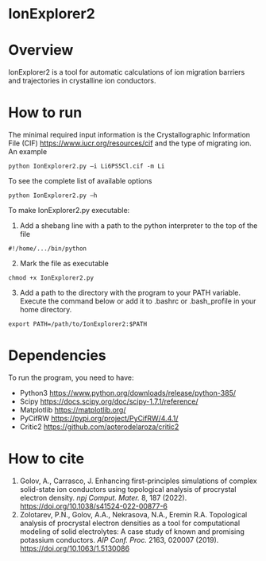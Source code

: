 # IonExplorer2
# Overview
IonExplorer2 is a tool for automatic calculations of ion migration barriers and trajectories in crystalline ion conductors.
# How to run
The minimal required input information is the Crystallographic Information File (CIF) https://www.iucr.org/resources/cif and the type of migrating ion. An example
```
python IonExplorer2.py –i Li6PS5Cl.cif -m Li
```
To see the complete list of available options
```
python IonExplorer2.py –h
```
To make IonExplorer2.py executable:

1. Add a shebang line with a path to the python interpreter to the top of the file
```
#!/home/.../bin/python
```
2. Mark the file as executable
```
chmod +x IonExplorer2.py
```
3. Add a path to the directory with the program to your PATH variable. Execute the command below or add it to .bashrc or .bash_profile in your home directory.
```
export PATH=/path/to/IonExplorer2:$PATH
```
# Dependencies
To run the program, you need to have:
-	Python3 https://www.python.org/downloads/release/python-385/
-	Scipy https://docs.scipy.org/doc/scipy-1.7.1/reference/
-   Matplotlib https://matplotlib.org/
-	PyCifRW  https://pypi.org/project/PyCifRW/4.4.1/
-	Critic2 https://github.com/aoterodelaroza/critic2
# How to cite
1. Golov, A., Carrasco, J. Enhancing first-principles simulations of complex solid-state ion conductors using topological analysis of procrystal electron density. *npj Comput. Mater.* 8, 187 (2022). https://doi.org/10.1038/s41524-022-00877-6
2. Zolotarev, P.N., Golov, A.A., Nekrasova, N.A., Eremin R.A. Topological analysis of procrystal electron densities as a tool for computational modeling of solid electrolytes: A case study of known and promising potassium conductors. *AIP Conf. Proc.* 2163, 020007 (2019). https://doi.org/10.1063/1.5130086
